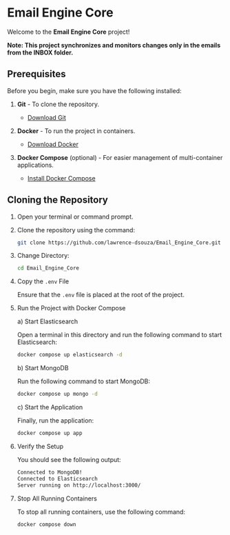 # Email Engine Core

Welcome to the **Email Engine Core** project!

**Note: This project synchronizes and monitors changes only in the emails from the INBOX folder.**
## Prerequisites

Before you begin, make sure you have the following installed:

1. **Git** - To clone the repository.
   - [Download Git](https://git-scm.com/)
   
2. **Docker** - To run the project in containers.
   - [Download Docker](https://www.docker.com/products/docker-desktop)

3. **Docker Compose** (optional) - For easier management of multi-container applications.
   - [Install Docker Compose](https://docs.docker.com/compose/install/)

## Cloning the Repository

1. Open your terminal or command prompt.

2. Clone the repository using the command:

   ```bash
   git clone https://github.com/lawrence-dsouza/Email_Engine_Core.git
   ```
3. Change Directory:

    ```bash
    cd Email_Engine_Core
    ```
4. Copy the `.env` File
  
    Ensure that the `.env` file is placed at the root of the project.
5. Run the Project with Docker Compose

    a) Start Elasticsearch
      
      Open a terminal in this directory and run the following command to start Elasticsearch:
        
      ```bash
      docker compose up elasticsearch -d
      ```

    b) Start MongoDB
      
      Run the following command to start MongoDB:

      ```bash
      docker compose up mongo -d
      ```
    c) Start the Application

      Finally, run the application:
      
      ```bash
      docker compose up app
      ```

6. Verify the Setup
  
    You should see the following output:
    ```bash
    Connected to MongoDB!
    Connected to Elasticsearch
    Server running on http://localhost:3000/
    ```

7. Stop All Running Containers

    To stop all running containers, use the following command:
    ```bash
    docker compose down
    ```

